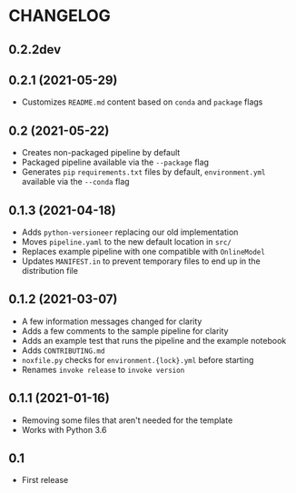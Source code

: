 # CHANGELOG

## 0.2.2dev

## 0.2.1 (2021-05-29)

* Customizes `README.md` content based on `conda` and `package` flags

## 0.2 (2021-05-22)

* Creates non-packaged pipeline by default
* Packaged pipeline available via the `--package` flag
* Generates `pip` `requirements.txt` files by default, `environment.yml` available via the `--conda` flag

## 0.1.3 (2021-04-18)

* Adds `python-versioneer` replacing our old implementation
* Moves `pipeline.yaml` to the new default location in `src/`
* Replaces example pipeline with one compatible with `OnlineModel`
* Updates `MANIFEST.in` to prevent temporary files to end up in the distribution file

## 0.1.2 (2021-03-07)

* A few information messages changed for clarity
* Adds a few comments to the sample pipeline for clarity
* Adds an example test that runs the pipeline and the example notebook
* Adds `CONTRIBUTING.md`
* `noxfile.py` checks for `environment.{lock}.yml` before starting
* Renames `invoke release` to `invoke version`

## 0.1.1 (2021-01-16)

* Removing some files that aren't needed for the template
* Works with Python 3.6


## 0.1

* First release
